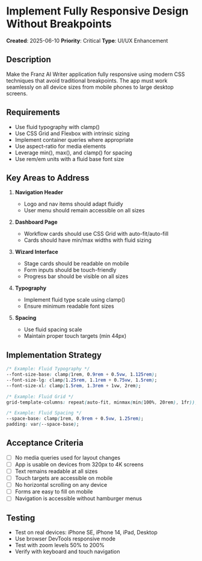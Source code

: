 # Implement Fully Responsive Design Without Breakpoints

**Created**: 2025-06-10
**Priority**: Critical
**Type**: UI/UX Enhancement

## Description
Make the Franz AI Writer application fully responsive using modern CSS techniques that avoid traditional breakpoints. The app must work seamlessly on all device sizes from mobile phones to large desktop screens.

## Requirements
- Use fluid typography with clamp()
- Use CSS Grid and Flexbox with intrinsic sizing
- Implement container queries where appropriate
- Use aspect-ratio for media elements
- Leverage min(), max(), and clamp() for spacing
- Use rem/em units with a fluid base font size

## Key Areas to Address
1. **Navigation Header**
   - Logo and nav items should adapt fluidly
   - User menu should remain accessible on all sizes

2. **Dashboard Page**
   - Workflow cards should use CSS Grid with auto-fit/auto-fill
   - Cards should have min/max widths with fluid sizing

3. **Wizard Interface**
   - Stage cards should be readable on mobile
   - Form inputs should be touch-friendly
   - Progress bar should be visible on all sizes

4. **Typography**
   - Implement fluid type scale using clamp()
   - Ensure minimum readable font sizes

5. **Spacing**
   - Use fluid spacing scale
   - Maintain proper touch targets (min 44px)

## Implementation Strategy
```css
/* Example: Fluid Typography */
--font-size-base: clamp(1rem, 0.9rem + 0.5vw, 1.125rem);
--font-size-lg: clamp(1.25rem, 1.1rem + 0.75vw, 1.5rem);
--font-size-xl: clamp(1.5rem, 1.3rem + 1vw, 2rem);

/* Example: Fluid Grid */
grid-template-columns: repeat(auto-fit, minmax(min(100%, 20rem), 1fr));

/* Example: Fluid Spacing */
--space-base: clamp(1rem, 0.9rem + 0.5vw, 1.25rem);
padding: var(--space-base);
```

## Acceptance Criteria
- [ ] No media queries used for layout changes
- [ ] App is usable on devices from 320px to 4K screens
- [ ] Text remains readable at all sizes
- [ ] Touch targets are accessible on mobile
- [ ] No horizontal scrolling on any device
- [ ] Forms are easy to fill on mobile
- [ ] Navigation is accessible without hamburger menus

## Testing
- Test on real devices: iPhone SE, iPhone 14, iPad, Desktop
- Use browser DevTools responsive mode
- Test with zoom levels 50% to 200%
- Verify with keyboard and touch navigation